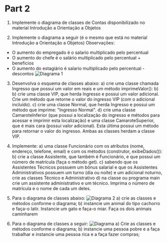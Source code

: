 # Part 2

1. Implemente o diagrama de classes de Contas disponibilizado no material Introdução a Orientação a
 Objetos
  
2. Implemente o diagrama a seguir (é o mesmo que está no material Introdução a Orientação a Objetos)
Observações:
- O aumento do empregado é o salario multiplicado pelo percentual
- O aumento do chefe é o salário multiplicado pelo percentual + beneficios
- O aumento do estagiário é salario multiplicado pelo percentual - descontos
![Diagrama 1](https://lh3.googleusercontent.com/A_xxZirjGGcZ3oymJMzz7XlnwBHNGrOc9Y7OKDA-s06ltUsNv49ThdHjkd6fChl713aWk0309vCzGc1qki7yBdak9QPHuNgokwxTttH37X8CzTvP6WEo7wy9bjP5VwgEUP1SHrCM0-j2yZ4ZD7kpLPLKJg0GK_qyYdX4TCX8PeYUJM10VewwjEC2RT80OObc9lKh0AvKXfp9JySfBQ8xg07tWedtUr2gnBwOJtRNB_8tE4XkKV6arP1bXATNia1KOJX6bTqB-HhVziS0t5hYBUsKGse9hcnzBC-xFDv2BABda8OD3FABEsL_Fp57YR9Lf1EIXqoGGNYies9qEHN888Hy_bwbe3ezYmub0JauMEpJylu1ZWRsFUP3HE7HYsTdPghinHATlj7WorXnW3Oj_H3grXBX4D9TnvySnqdDGr06V2R3q-bF8aJuGAJ1whoysSO2daPlaPsMnFWsGXKFo6aKZL1-U5QDeZWTtFdO1U6mnFYk5J4wXL-5KgBpvIgJ9qTUqw_cV-eA5Uzd-fwh_accFRMbZ0jU21qVJMxtfm2fWkoa3avhlb5iAq6zh3X4ELpLN8H5S4ZQQWKofOA56KyKHp_CZCiblfMrdZK8Wn_m1ZQQ1W4_0VcXXwafL3jQcY9XOBV5nso-qGGDUfKEnPhoH7x-Afk=w1390-h459-no)

3.   Desenvolva o esquema de classes abaixo:
a) crie uma classe chamada Ingresso que possui um valor em reais e um método imprimeValor():
b) b) crie uma classe VIP, que herda Ingresso e possui um valor adicional. Crie um método que retorne o
valor do ingresso VIP (com o adicional incluído).
c) crie uma classe Normal, que herda Ingresso e possui um método que imprime: "Ingresso Normal".
d) crie uma classe CamaroteInferior (que possui a localização do ingresso e métodos para acessar e imprimir
esta localização) e uma classe CamaroteSuperior, que é mais cara (possui valor adicional). Esta última possui
um método para retornar o valor do ingresso. Ambas as classes herdam a classe VIP.

4. Implemente:
a) uma classe Funcionário com os atributos (nome, endereço, telefone, email) e com os métodos (construtor,
exibeDados()):
b) crie a classe Assistente, que também é Funcionário, e que possui um número de matrícula (faça o método
get).
c) sabendo que os Assistentes Técnicos possuem um bônus salarial e que os Assistentes Administrativos
possuem um turno (dia ou noite) e um adicional noturno, crie as classes Técnico e Administrativo
d) na classe ou programa main crie um assistente administrativo e um técnico. Imprima o número de
matrícula e o nome de cada um deles.

5. Para o diagrama de classes abaixo:
![Diagrama 2](https://lh3.googleusercontent.com/LNQrcc8Xm5Gg9yNqDFzYww89392JeNN_OrK_cvkRDzOyp-oSQKwUYzOaVtU01zpi54RrO7r7_UpSxt9H2693nlnj82UNzG1922nGFp2wU6ZkFv-l5IjoeVgC8z-TMOZMDWbRG22-B2Yt1w1qXfL1IVM1kDSXzWYz8kWGWhs8-faWd97VLG_orpDioXriDG0XWRa-G7iNGVbv19a3VBzf8-QdbNpchrai5Mvn9ge45wE6oJWoNbaheRr63Mxb6RxXj2kQnMnh_y0CDoKlqLQBgmRNdRL37hNd800Y3MVCiPBjVtv1dX_edBnemZmmc0srb4t2kr7jpzd77UQ6pjzbnSSYWARs4B0lSI0JBPIFGB53dAO03eJI6WHZyZLKoEchyGw1A_LiPD5KTKC0VX6w16X3fNMCSi42PumajYwomxVP2DiT8YLnvzymTEx8jlptnIbDvIfWPRfZ6XOZKi-TMNvXxgVjv6SVV8MXHLEF3FZeDg3GaBQiA4BF19cMtUz1iDw2rw6_Dw7St3Nn26PwPydl6L40tBaTG3Hc6Nhl3-Y7Vq3FoUcPSho619ERAwCmhXanOwJfVRoATyBMTAEWaAkQtTU71bym1CS3QMvqbAEh7XysgfKcNq8HiA0xoPR9I8lIJRzpF-ZcyZQKMgbl6mNrVU2hnsw=w817-h393-no)
a) crie as classes e métodos conforme o diagrama;
b) instancie um animal do tipo cachorro e faça-o latir. Instancie um gato e faça-o miar. Faça os dois animais
caminharem

6. Para o diagrama de classes a seguir:
![Diagrama](https://lh3.googleusercontent.com/jP9b-BaRHpcvJy0oqrtgVmJFcuxlpOUlZpvAfjsUtYlIs8KtT98xcQTVbZebYS3nNO_UqAAEflfCofH0dEDcN7vw6VjPN3Zmk9mKVpk8dK7bo1D4uiJuvPQ6_dzDwxfM4lDPSn5gFJ1NDuN8SyodI3NCSgXnOU97Y6Ug8yAFANPG8yPrju7qhZ0OcfVE-7yRWfiAU3A3rZ5Kd-47ftWQqJfVMh1DVZiycFJivupjUTWhELzYMiIp8q3ZO3UyBB3GFGFQh45MX_eTL8pyck2DFCoiKuQfy-j8To4t6b49TqEKrwVjYY2v2Um3W5lc4r4mZG09VGqxXRG5M9JLc_Li60DvdM8Iusb6LO-0-NCJJ2oojMhdEFcr7RkmIJ41KOdPuYkCAdyBfbVPvZEUyWq3zgbiYiNffAk87bObrspQ74oNuUVTRBKE7vH8mZ0NeklMlmv9x5NQ5Efcn5mXjKjJnGvXp6_Sq-DldX62e6zzz1axIGDBB58JfgnU5jJ_Hr7yxMganQ1OC_PxsWWAN5qHvi7bGM0RY3Ifbq6GSn5L9WfM0zUTyND--X5LL7lBXPcqJyXwD87bCnGJi3K3i4AGXVwSydHQicVoetm9zKuDFM-2Qj6nFtHKlZbigciGYdGeM4RpJYpQPhAh_wJf2aYGcKKn0IXREKE=w903-h465-no)
a) Crie as classes e métodos conforme o diagrama;
b) instancie uma pessoa pobre e a faça trabalhar e instancie uma pessoa rica e a faça fazer compras;